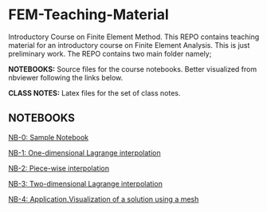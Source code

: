 # FEM-Teaching-Material
Introductory Course on Finite Element Method.
This REPO contains teaching material for an introductory course on Finite Element Analysis. This is just preliminary work. The REPO contains two main folder namely;

**NOTEBOOKS:** Source files for the course notebooks. Better visualized from nbviewer following the links below.

**CLASS NOTES:** Latex files for the set of class notes.

## NOTEBOOKS

[NB-0: Sample Notebook](<https://bit.ly/2WDgccX>)

[NB-1: One-dimensional Lagrange interpolation](<https://bit.ly/2Sm92dZ>)

[NB-2: Piece-wise interpolation](https://bit.ly/2RxBftM>)

[NB-3: Two-dimensional Lagrange interpolation](<https://bit.ly/2Rx8IVm>)

[NB-4: Application.Visualization of a solution using a mesh](<https://bit.ly/2SH0war>)
